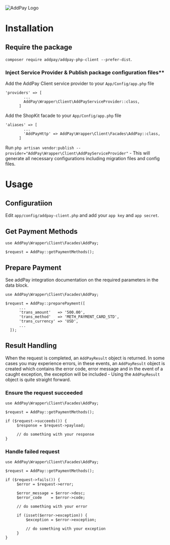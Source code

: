 ![AddPay Logo](http://i.imgur.com/IwnJKhP.png "AddPay Logo")

# Installation

## Require the package

`composer require addpay/addpay-php-client --prefer-dist`.

### Inject Service Provider & Publish package configuration files**

Add the AddPay Client service provider to your `App/Config/app.php` file

```
'providers' => [
        ...        
        AddPay\Wrapper\Client\AddPayServiceProvider::class,
      ]
```

Add the ShopKit facade to your `App/Config/app.php` file

```
'aliases' => [
        ...        
        'AddPayHttp' => AddPay\Wrapper\Client\Facades\AddPay::class,
      ]
```

Run `php artisan vendor:publish --provider="AddPay\Wrapper\Client\AddPayServiceProvider"` - This will generate all necessary configurations including migration files and config files.

# Usage

## Configuratiion

Edit `app/config/addpay-client.php` and add your `app key` and `app secret`.

## Get Payment Methods

```
use AddPay\Wrapper\Client\Facades\AddPay;

$request = AddPay::getPaymentMethods();
```

## Prepare Payment

See addPay integration documentation on the required parameters in the data block.

```
use AddPay\Wrapper\Client\Facades\AddPay;

$request = AddPay::preparePayment([
      ...
      'trans_amount'   => '500.00',
      'trans_method'   => 'METH_PAYMENT_CARD_STD',
      'trans_currency' => 'USD',
      ...
  ]);
```

## Result Handling

When the request is completed, an `AddPayResult` object is returned. In some cases you may experience errors, in these events, an `AddPayResult` object is created which contains the error code, error message and in the event of a caught exception, the exception will be included - Using the `AddPayResult` object is quite straight forward.

### Ensure the request succeeded

```
use AddPay\Wrapper\Client\Facades\AddPay;

$request = AddPay::getPaymentMethods();

if ($request->succeeds()) {
     $response = $request->payload;
     
     // do something with your response
}
```

### Handle failed request

```
use AddPay\Wrapper\Client\Facades\AddPay;

$request = AddPay::getPaymentMethods();

if ($request->fails()) {
     $error = $request->error;
     
     $error_message = $error->desc;
     $error_code    = $error->code;
     
     // do something with your error
     
     if (isset($error->exception)) {
         $exception = $error->exception;
         
         // do something with your exception
     }
}
```
